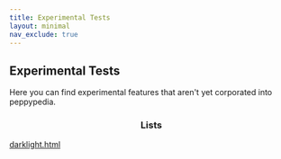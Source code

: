 ```yaml
---
title: Experimental Tests
layout: minimal
nav_exclude: true
---
```


## Experimental Tests

Here you can find experimental features that aren't yet corporated into peppypedia. 

<center><h3>Lists</h3></center>

<a href="https://milotilo.ddns.net/peppypedia/experimental/darklight.html">darklight.html</a>